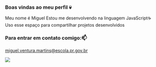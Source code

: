 ### Boas vindas ao meu perfil 💀


Meu nome é Miguel
Estou me desenvolvendo na linguagem JavaScript☕
Uso esse espaço para compartilhar projetos desenvolvidos


### Para entrar em contato comigo:📫
miguel.ventura.martins@escola.pr.gov.br

![](https://tenor.com/pt-BR/view/bolsonaro2022-jair-bolsonaro-brasil-gif-16725736)
